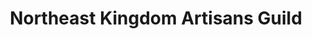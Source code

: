 ---
title: "Northeast Kingdom Artisans Guild"
url: /st-johnsbury/northeast-kingdom-artisans-guild/
shop: Andenken
---